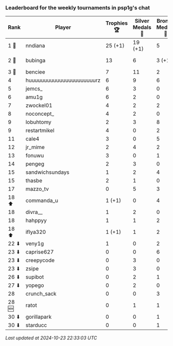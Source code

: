 ### Leaderboard for the weekly tournaments in psp1g's chat
| Rank | Player | Trophies 🏆 | Silver Medals 🥈 | Bronze Medals 🥉 | Points |
|------|--------|-------------|------------------|------------------|--------|
| 1 🥇 | nndiana | 25 (+1) | 19 (+1) | 5 | 96.5 (+4.0) |
| 2 🥈 | bubinga | 13 | 6 | 3 (+1) | 46.5 (+0.5) |
| 3 🥉 | benciee | 7 | 11 | 2 | 33.0 |
| 4 | huuuuuuuuuuuuuuuuuuuuuurz | 6 | 9 | 6 | 30.0 |
| 5 | jemcs_ | 6 | 3 | 0 | 21.0 |
| 6 | amu1g | 6 | 2 | 0 | 20.0 |
| 7 | zwockel01 | 4 | 2 | 2 | 15.0 |
| 8 | noconcept_ | 4 | 2 | 0 | 14.0 |
| 9 | lobuhtomy | 2 | 3 | 8 | 13.0 |
| 9 | restartmikel | 4 | 0 | 2 | 13.0 |
| 11 | cale4 | 3 | 0 | 5 | 11.5 |
| 12 | jr_mime | 2 | 4 | 2 | 11.0 |
| 13 | fonuwu | 3 | 0 | 1 | 9.5 |
| 14 | pengeg | 2 | 3 | 0 | 9.0 |
| 15 | sandwichsundays | 1 | 2 | 4 | 7.0 |
| 15 | thasbe | 2 | 1 | 0 | 7.0 |
| 17 | mazzo_tv | 0 | 5 | 3 | 6.5 |
| 18 ⬆| commanda_u | 1 (+1) | 0 | 4 | 5.0 (+3.0) |
| 18 | divra__ | 1 | 2 | 0 | 5.0 |
| 18 | hahppyy | 1 | 1 | 2 | 5.0 |
| 18 ⬆| iflya320 | 1 (+1) | 1 | 2 | 5.0 (+3.0) |
| 22 ⬇| veny1g | 1 | 0 | 2 | 4.0 |
| 23 ⬇| caprise627 | 0 | 0 | 6 | 3.0 |
| 23 ⬇| creepycode | 0 | 3 | 0 | 3.0 |
| 23 ⬇| zsipe | 0 | 3 | 0 | 3.0 |
| 26 ⬇| supibot | 0 | 2 | 1 | 2.5 |
| 27 ⬇| yopego | 0 | 2 | 0 | 2.0 |
| 28 | crunch_sack | 0 | 0 | 3 | 1.5 |
| 28 🆕| ratot | 0 | 1 | 1 | 1.5 |
| 30 ⬇| gorillapark | 0 | 0 | 1 | 0.5 |
| 30 ⬇| starducc | 0 | 0 | 1 | 0.5 |

_Last updated at 2024-10-23 22:33:03 UTC_